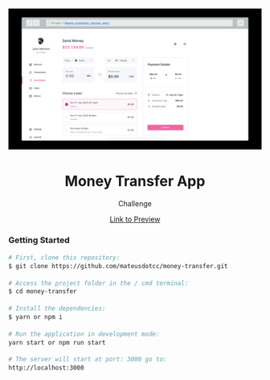 <h1 align="center">
  <img alt="Todo - xState" title="ToDo MVC - xState" src="./src/assets/images/cover.jpeg" />
</h1>

<h1 align="center">
  Money Transfer App
</h1>
<p align="center">Challenge</p>

<p align="center">
  <a href="https://money-transfer.vercel.app/">Link to Preview</a>
</p>

### Getting Started

```bash
# First, clone this repository:
$ git clone https://github.com/mateusdotcc/money-transfer.git

# Access the project folder in the / cmd terminal:
$ cd money-transfer

# Install the dependencies:
$ yarn or npm i

# Run the application in development mode:
yarn start or npm run start

# The server will start at port: 3000 go to:
http://localhost:3000
```
